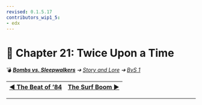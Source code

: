 ```yaml
---
revised: 0.1.5.17
contributors_wip1_5:
- edx
---
```


# 📄 Chapter 21: Twice Upon a Time

💣 ***[Bombs vs. Sleepwalkers][home]** ➔ [Story and Lore][story] ➔ [BvS 1][story_bvs1]*

| [◀️ The Beat of ’84][prev] | [The Surf Boom ▶️][next] |
| --: | :-- |

****

[home]: /README.md
[prev]: /story/bvs1/20_the_beat_of_84.md
[next]: /story/bvs1/22_the_surf_boom.md
[story]: /story/readme.md
[story_bvs1]: /story/bvs1/readme.md
